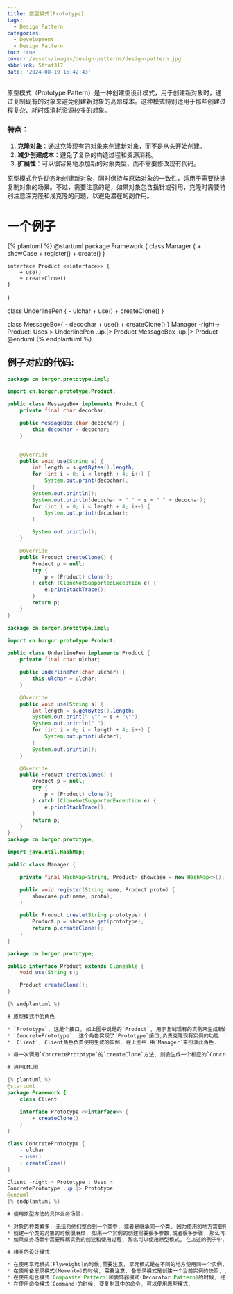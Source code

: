 ```yaml
---
title: 原型模式(Prototype)
tags:
  - Design Pattern
categories:
  - Development
  - Design Pattern
toc: true
cover: /assets/images/design-patterns/design-pattern.jpg
abbrlink: 5ffaf317
date: '2024-08-19 16:42:43'
---
```


原型模式（Prototype Pattern）是一种创建型设计模式，用于创建新对象时，通过复制现有的对象来避免创建新对象的高昂成本。这种模式特别适用于那些创建过程复杂、耗时或消耗资源较多的对象。

<!-- more -->
### 特点：

1. **克隆对象**：通过克隆现有的对象来创建新对象，而不是从头开始创建。
2. **减少创建成本**：避免了复杂的构造过程和资源消耗。
3. **扩展性**：可以很容易地添加新的对象类型，而不需要修改现有代码。

原型模式允许动态地创建新对象，同时保持与原始对象的一致性，适用于需要快速复制对象的场景。不过，需要注意的是，如果对象包含指针或引用，克隆时需要特别注意深克隆和浅克隆的问题，以避免潜在的副作用。

# 一个例子

{% plantuml %}
@startuml
package Framework {
    class Manager {
        + showCase
        + register()
        + create()
    }

    interface Product <<interface>> {
        + use()
        + createClone()
    }
}

class UnderlinePen {
    - ulchar
    + use()
    + createClone()
}

class MessageBox{
    - decochar
    + use()
    + createClone()
}
Manager -right-> Product: Uses >
UnderlinePen .up.|> Product
MessageBox .up.|> Product
@enduml
{% endplantuml %}

## 例子对应的代码:

```java
package cn.borgor.prototype.impl;

import cn.borgor.prototype.Product;

public class MessageBox implements Product {
    private final char decochar;

    public MessageBox(char decochar) {
        this.decochar = decochar;
    }


    @Override
    public void use(String s) {
        int length = s.getBytes().length;
        for (int i = 0; i < length + 4; i++) {
            System.out.print(decochar);
        }
        System.out.println();
        System.out.println(decochar + " " + s + " " + decochar);
        for (int i = 0; i < length + 4; i++) {
            System.out.print(decochar);
        }

        System.out.println();
    }

    @Override
    public Product createClone() {
        Product p = null;
        try {
            p = (Product) clone();
        } catch (CloneNotSupportedException e) {
            e.printStackTrace();
        }
        return p;
    }
}

package cn.borgor.prototype.impl;

import cn.borgor.prototype.Product;

public class UnderlinePen implements Product {
    private final char ulchar;

    public UnderlinePen(char ulchar) {
        this.ulchar = ulchar;
    }

    @Override
    public void use(String s) {
        int length = s.getBytes().length;
        System.out.print(" \"" + s + "\"");
        System.out.println(" ");
        for (int i = 0; i < length + 4; i++) {
            System.out.print(ulchar);
        }
        System.out.println();
    }

    @Override
    public Product createClone() {
        Product p = null;
        try {
            p = (Product) clone();
        } catch (CloneNotSupportedException e) {
            e.printStackTrace();
        }
        return p;
    }
}
package cn.borgor.prototype;

import java.util.HashMap;

public class Manager {

    private final HashMap<String, Product> showcase = new HashMap<>();

    public void register(String name, Product proto) {
        showcase.put(name, proto);
    }

    public Product create(String prototype) {
        Product p = showcase.get(prototype);
        return p.createClone();
    }
}

package cn.borgor.prototype;

public interface Product extends Cloneable {
    void use(String s);

    Product createClone();
}

{% endplantuml %}

# 原型模式中的角色

* `Prototype`, 这是个接口, 如上图中说是的`Product`, 用于复制现有的实例来生成新的实例.
* `ConcretePrototype`, 这个角色实现了`Prototype`接口,负责克隆现有实例的功能. 可以对于不同的实例实现不同的业务逻辑, 在上图中, `UnderlinePen`和`MessageBox`类, 他们用于生成实例.
* `Client`, Client角色负责使用生成的实例, 在上图中,由`Manager`来扮演此角色.

> 每一次调用`ConcretePrototype`的`createClone`方法, 则会生成一个相应的`ConcretePrototype`的实例, 该实例是通过克隆生成的, 并不是new出来的.

# 通用UML图

{% plantuml %}
@startuml
package Framework {
    class Client

    interface Prototype <<interface>> {
        + createClone()
    }
}

class ConcretePrototype {
    - ulchar
    + use()
    + createClone()
}

Client -right-> Prototype : Uses >
ConcretePrototype .up.|> Prototype 
@enduml
{% endplantuml %}

# 使用原型方法的具体业务场景:

* 对象的种类繁多, 无法将他们整合到一个类中, 或者是继承同一个类, 因为使用的地方需要用抽象来进行(05. 依赖倒置原则（Dependency Inversion Principle，DIP）), 所以如果类的种类比较多的情况下,是无法一个一个来创建的, 或者创建的时候很麻烦.
* 创建一个类的对象的时候很麻烦, 如果一个实例的创建需要很多参数,或者很多步骤. 那么可以预先创建一个实例,然后使用原型模式克隆出来.
* 如果业务场景中需要解耦实例的创建和使用过程, 那么可以使用原型模式, 在上述的例子中, 可以看出,使用实例的时候, 是通过`createClone`来实现的, 具体实例的创建是被下方到`createClone`来进行. 这样就把使用和创建两个过程解耦了.

# 相关的设计模式

* 在使用享元模式(Flyweight)的时候,需要注意, 享元模式是在不同的地方使用同一个实例, 而原型模式则是生成一个与当前实例一毛一样的实例, 二者虽然内容相同,但是其实不是一样的.
* 在使用备忘录模式(Memento)的时候, 需要注意, 备忘录模式是创建一个当前实例的快照, 用于实现快照和撤销功能. 与原型模式一样使用了`Clone`方法,但是其实作用不一样.
* 在使用组合模式(Composite Pattern)和装饰器模式(Decorator Pattern)的时候, 经常需要动态的生成复杂结构的实例, 这个时候可以使用原型模式来方便的生成实例.
* 在使用命令模式(Command)的时候, 要复制其中的命令, 可以使用原型模式.
